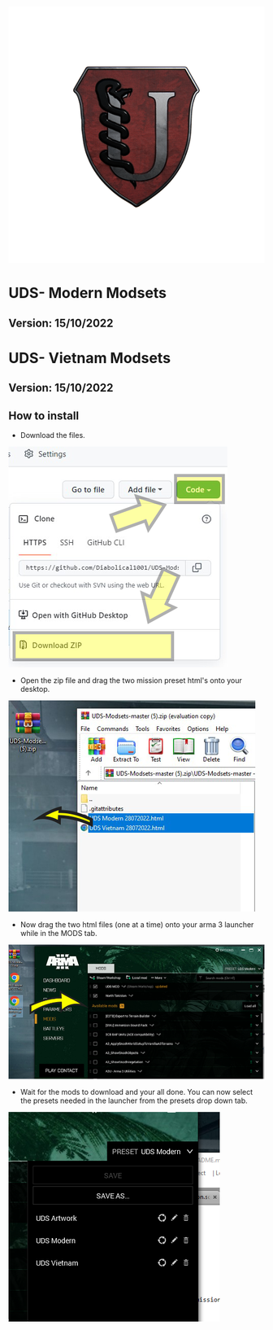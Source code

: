 ![](img/uds_icon_540.png)


# UDS- Modern Modsets
## Version: 15/10/2022

# UDS- Vietnam Modsets
## Version: 15/10/2022

## How to install

- Download the files.

![](img/downloadfiles.png)

- Open the zip file and drag the two mission preset html's onto your desktop.

![](img/dragfiles.png)

- Now drag the two html files (one at a time) onto your arma 3 launcher while in the MODS tab.

![](img/launcher.png)

- Wait for the mods to download and your all done. You can now select the presets needed in the launcher from the presets drop down tab.

![](img/presets.png)